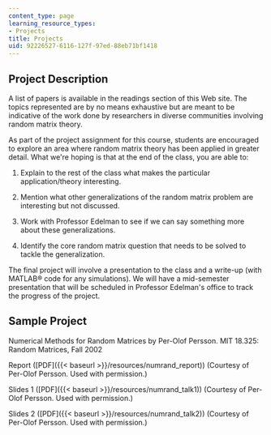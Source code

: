 ```yaml
---
content_type: page
learning_resource_types:
- Projects
title: Projects
uid: 92226527-6116-127f-97ed-88eb71bf1418
---
```


Project Description
-------------------

A list of papers is available in the readings section of this Web site. The topics represented are by no means exhaustive but are meant to be indicative of the work done by researchers in diverse communities involving random matrix theory.

As part of the project assignment for this course, students are encouraged to explore an area where random matrix theory has been applied in greater detail. What we're hoping is that at the end of the class, you are able to:

1.  Explain to the rest of the class what makes the particular application/theory interesting.  
    
2.  Mention what other generalizations of the random matrix problem are interesting but not discussed.  
    
3.  Work with Professor Edelman to see if we can say something more about these generalizations.  
    
4.  Identify the core random matrix question that needs to be solved to tackle the generalization.

The final project will involve a presentation to the class and a write-up (with MATLAB® code for any simulations). We will have a mid-semester presentation that will be scheduled in Professor Edelman's office to track the progress of the project.

Sample Project
--------------

Numerical Methods for Random Matrices by Per-Olof Persson. MIT 18.325: Random Matrices, Fall 2002

Report ([PDF]({{< baseurl >}}/resources/numrand_report)) (Courtesy of Per-Olof Persson. Used with permission.)

Slides 1 ([PDF]({{< baseurl >}}/resources/numrand_talk1)) (Courtesy of Per-Olof Persson. Used with permission.)

Slides 2 ([PDF]({{< baseurl >}}/resources/numrand_talk2)) (Courtesy of Per-Olof Persson. Used with permission.)